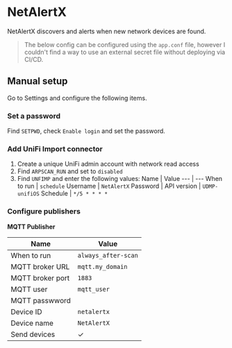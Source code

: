 # NetAlertX

NetAlertX discovers and alerts when new network devices are found.

> The below config can be configured using the `app.conf` file, however I couldn't find a way to use an external secret file without deploying via CI/CD.

## Manual setup

Go to Settings and configure the following items.

### Set a password

Find `SETPWD`, check `Enable login` and set the password.

### Add UniFi Import connector

1. Create a unique UniFi admin account with network read access
1. Find `ARPSCAN_RUN` and set to `disabled`
1. Find `UNFIMP` and enter the following values:
   Name | Value
   --- | ---
   When to run | `schedule`
   Username | `NetAlertX`
   Password | 
   API version | `UDMP-unifiOS`
   Schedule | `*/5 * * * *`

### Configure publishers

**MQTT Publisher**

Name | Value
---- | -----
When to run | `always_after-scan`
MQTT broker URL | `mqtt.my_domain`
MQTT broker port | `1883`
MQTT user | `mqtt_user`
MQTT passwword | 
Device ID | `netalertx`
Device name | `NetAlertX`
Send devices | ✓

